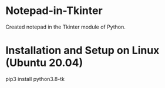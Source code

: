 # Notepad-in-Tkinter
Created notepad in the Tkinter module of Python.

# Installation and Setup on Linux (Ubuntu 20.04)

pip3 install python3.8-tk
